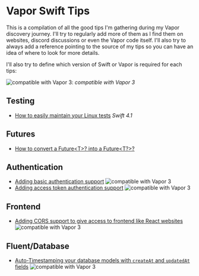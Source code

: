 # Vapor Swift Tips

This is a compilation of all the good tips I'm gathering during my Vapor discovery journey. I'll try to regularly add more of them as I find them on websites, discord discussions or even the Vapor code itself. I'll also try to always add a reference pointing to the source of my tips so you can have an idea of where to look for more details.

I'll also try to define which version of Swift or Vapor is required for each tips:

![][image-1]: _compatible with Vapor 3_

## Testing
- [How to easily maintain your Linux tests][1] _Swift 4.1_

## Futures
- [How to convert a Future\<T\>? into a Future\<T?\>?][2] 

## Authentication
- [Adding basic authentication support][3] ![][image-2]
- [Adding access token authentication support][4] ![][image-3]

## Frontend
- [Adding CORS support to give access to frontend like React websites][5] ![][image-4]

## Fluent/Database
- [Auto-Timestamping your database models with `createAt` and `updatedAt` fields][6] ![][image-5]

[1]:	tips/autogenerate_linuxmain_for_tests.md
[2]:	tips/optional_future_to_future_optional.md
[3]:	tips/basic_authentication.md
[4]:	tips/token_auth_using_vapor.md
[5]:	tips/cors_management.md
[6]:	tips/auto_timestamping_fluent_model.md

[image-1]:	tips/img/vapor3_20.jpg "compatible with Vapor 3"
[image-2]:	tips/img/vapor3_20.jpg "compatible with Vapor 3"
[image-3]:	tips/img/vapor3_20.jpg "compatible with Vapor 3"
[image-4]:	tips/img/vapor3_20.jpg "compatible with Vapor 3"
[image-5]:	tips/img/vapor3_20.jpg "compatible with Vapor 3"